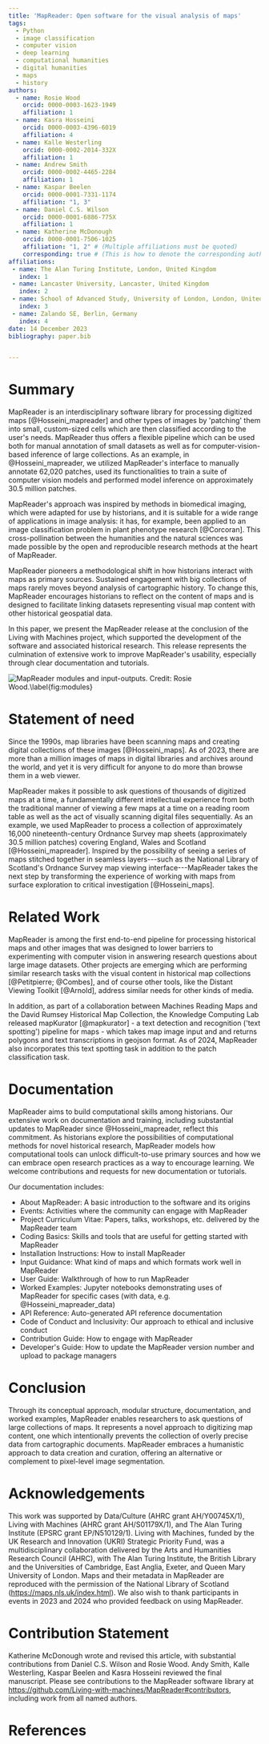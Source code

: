 ```yaml
---
title: 'MapReader: Open software for the visual analysis of maps'
tags:
  - Python
  - image classification
  - computer vision
  - deep learning
  - computational humanities
  - digital humanities
  - maps
  - history
authors:
  - name: Rosie Wood
    orcid: 0000-0003-1623-1949
    affiliation: 1
  - name: Kasra Hosseini
    orcid: 0000-0003-4396-6019
    affiliation: 4
  - name: Kalle Westerling
    orcid: 0000-0002-2014-332X
    affiliation: 1
  - name: Andrew Smith
    orcid: 0000-0002-4465-2284
    affiliation: 1
  - name: Kaspar Beelen
    orcid: 0000-0001-7331-1174
    affiliation: "1, 3"
  - name: Daniel C.S. Wilson
    orcid: 0000-0001-6886-775X
    affiliation: 1
  - name: Katherine McDonough
    orcid: 0000-0001-7506-1025
    affiliation: "1, 2" # (Multiple affiliations must be quoted)
    corresponding: true # (This is how to denote the corresponding author)
affiliations:
 - name: The Alan Turing Institute, London, United Kingdom
   index: 1
 - name: Lancaster University, Lancaster, United Kingdom
   index: 2
 - name: School of Advanced Study, University of London, London, United Kingdom
   index: 3
 - name: Zalando SE, Berlin, Germany
   index: 4
date: 14 December 2023
bibliography: paper.bib


---
```


# Summary

MapReader is an interdisciplinary software library for processing digitized maps [@Hosseini_mapreader] and other types of images by 'patching' them into small, custom-sized cells which are then classified according to the user's needs. MapReader thus offers a flexible pipeline which can be used both for manual annotation of small datasets as well as for computer-vision-based inference of large collections. As an example, in @Hosseini_mapreader, we utilized MapReader's interface to manually annotate 62,020 patches, used its functionalities to train a suite of computer vision models and performed model inference on approximately 30.5 million patches.

MapReader's approach was inspired by methods in biomedical imaging, which were adapted for use by historians, and it is suitable for a wide range of applications in image analysis: it has, for example, been applied to an image classification problem in plant phenotype research [@Corcoran]. This cross-pollination between the humanities and the natural sciences was made possible by the open and reproducible research methods at the heart of MapReader.

MapReader pioneers a methodological shift in how historians interact with maps as primary sources. Sustained engagement with big collections of maps rarely moves beyond analysis of cartographic history. To change this, MapReader encourages historians to reflect on the content of maps and is designed to facilitate linking datasets representing visual map content with other historical geospatial data.

In this paper, we present the MapReader release at the conclusion of the Living with Machines project, which supported the development of the software and associated historical research. This release represents the culmination of extensive work to improve MapReader's usability, especially through clear documentation and tutorials.

![MapReader modules and input-outputs. Credit: Rosie Wood.\label{fig:modules}](https://hackmd.io/_uploads/HJWJatQEa.png)


# Statement of need

Since the 1990s, map libraries have been scanning maps and creating digital collections of these images [@Hosseini_maps]. As of 2023, there are more than a million images of maps in digital libraries and archives around the world, and yet it is very difficult for anyone to do more than browse them in a web viewer.

MapReader makes it possible to ask questions of thousands of digitized maps at a time, a fundamentally different intellectual experience from both the traditional manner of viewing a few maps at a time on a reading room table as well as the act of visually scanning digital files sequentially. As an example, we used MapReader to process a collection of approximately 16,000 nineteenth-century Ordnance Survey map sheets (approximately 30.5 million patches) covering England, Wales and Scotland [@Hosseini_mapreader]. Inspired by the possibility of seeing a series of maps stitched together in seamless layers---such as the National Library of Scotland's Ordnance Survey map viewing interface---MapReader takes the next step by transforming the experience of working with maps from surface exploration to critical investigation [@Hosseini_maps].


# Related Work

MapReader is among the first end-to-end pipeline for processing historical maps and other images that was designed to lower barriers to experimenting with computer vision in answering research questions about large image datasets. Other projects are emerging which are performing similar research tasks with the visual content in historical map collections [@Petitpierre; @Combes], and of course other tools, like the Distant Viewing Toolkit [@Arnold], address similar needs for other kinds of media. 

In addition, as part of a collaboration between Machines Reading Maps and the David Rumsey Historical Map Collection, the Knowledge Computing Lab released mapKurator [@mapkurator] - a text detection and recognition ('text spotting') pipeline for maps - which takes map image input and and returns polygons and text transcriptions in geojson format. As of 2024, MapReader also incorporates this text spotting task in addition to the patch classification task.


# Documentation

MapReader aims to build computational skills among historians. Our extensive work on documentation and training, including substantial updates to MapReader since @Hosseini_mapreader, reflect this commitment. As historians explore the possibilities of computational methods for novel historical research, MapReader models how computational tools can unlock difficult-to-use primary sources and how we can embrace open research practices as a way to encourage learning. We welcome contributions and requests for new documentation or tutorials.

Our documentation includes:
- About MapReader: A basic introduction to the software and its origins
- Events: Activities where the community can engage with MapReader
- Project Curriculum Vitae: Papers, talks, workshops, etc. delivered by the MapReader team
- Coding Basics: Skills and tools that are useful for getting started with MapReader
- Installation Instructions: How to install MapReader
- Input Guidance: What kind of maps and which formats work well in MapReader
- User Guide: Walkthrough of how to run MapReader
- Worked Examples: Jupyter notebooks demonstrating uses of MapReader for specific cases (with data, e.g. @Hosseini_mapreader_data)
- API Reference: Auto-generated API reference documentation
- Code of Conduct and Inclusivity: Our approach to ethical and inclusive conduct
- Contribution Guide: How to engage with MapReader
- Developer's Guide: How to update the MapReader version number and upload to package managers

# Conclusion

Through its conceptual approach, modular structure, documentation, and worked examples, MapReader enables researchers to ask questions of large collections of maps. It represents a novel approach to digitizing map content, one which intentionally prevents the collection of overly precise data from cartographic documents. MapReader embraces a humanistic approach to data creation and curation, offering an alternative or complement to pixel-level image segmentation.

# Acknowledgements

This work was supported by Data/Culture (AHRC grant AH/Y00745X/1), Living with Machines (AHRC grant AH/S01179X/1), and The Alan Turing Institute (EPSRC grant EP/N510129/1). Living with Machines, funded by the UK Research and Innovation (UKRI) Strategic Priority Fund, was a multidisciplinary collaboration delivered by the Arts and Humanities Research Council (AHRC), with The Alan Turing Institute, the British Library and the Universities of Cambridge, East Anglia, Exeter, and Queen Mary University of London. Maps and their metadata in MapReader are reproduced with the permission of the National Library of Scotland (https://maps.nls.uk/index.html). We also wish to thank participants in events in 2023 and 2024 who provided feedback on using MapReader.

# Contribution Statement

Katherine McDonough wrote and revised this article, with substantial contributions from Daniel C.S. Wilson and Rosie Wood. Andy Smith, Kalle Westerling, Kaspar Beelen and Kasra Hosseini reviewed the final manuscript. Please see contributions to the MapReader software library at https://github.com/Living-with-machines/MapReader#contributors, including work from all named authors.

# References
